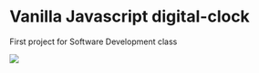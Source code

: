 # Vanilla Javascript digital-clock
First project for Software Development class

<img src="img/clock_snapshot">

